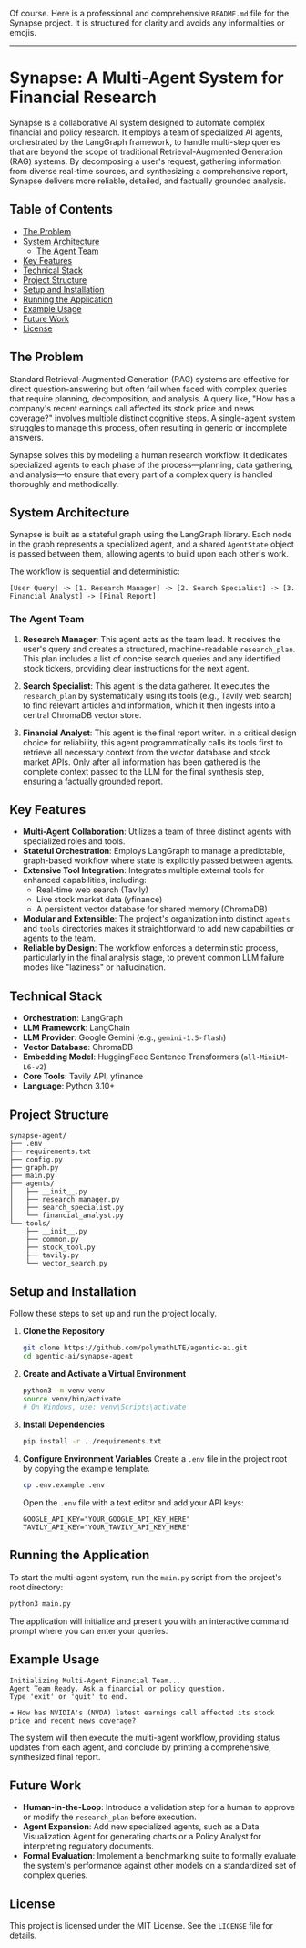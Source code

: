 Of course. Here is a professional and comprehensive `README.md` file for the Synapse project. It is structured for clarity and avoids any informalities or emojis.

---

# Synapse: A Multi-Agent System for Financial Research

Synapse is a collaborative AI system designed to automate complex financial and policy research. It employs a team of specialized AI agents, orchestrated by the LangGraph framework, to handle multi-step queries that are beyond the scope of traditional Retrieval-Augmented Generation (RAG) systems. By decomposing a user's request, gathering information from diverse real-time sources, and synthesizing a comprehensive report, Synapse delivers more reliable, detailed, and factually grounded analysis.

## Table of Contents

- [The Problem](#the-problem)
- [System Architecture](#system-architecture)
  - [The Agent Team](#the-agent-team)
- [Key Features](#key-features)
- [Technical Stack](#technical-stack)
- [Project Structure](#project-structure)
- [Setup and Installation](#setup-and-installation)
- [Running the Application](#running-the-application)
- [Example Usage](#example-usage)
- [Future Work](#future-work)
- [License](#license)

## The Problem

Standard Retrieval-Augmented Generation (RAG) systems are effective for direct question-answering but often fail when faced with complex queries that require planning, decomposition, and analysis. A query like, "How has a company's recent earnings call affected its stock price and news coverage?" involves multiple distinct cognitive steps. A single-agent system struggles to manage this process, often resulting in generic or incomplete answers.

Synapse solves this by modeling a human research workflow. It dedicates specialized agents to each phase of the process—planning, data gathering, and analysis—to ensure that every part of a complex query is handled thoroughly and methodically.

## System Architecture

Synapse is built as a stateful graph using the LangGraph library. Each node in the graph represents a specialized agent, and a shared `AgentState` object is passed between them, allowing agents to build upon each other's work.

The workflow is sequential and deterministic:

```
[User Query] -> [1. Research Manager] -> [2. Search Specialist] -> [3. Financial Analyst] -> [Final Report]
```

### The Agent Team

1.  **Research Manager**: This agent acts as the team lead. It receives the user's query and creates a structured, machine-readable `research_plan`. This plan includes a list of concise search queries and any identified stock tickers, providing clear instructions for the next agent.

2.  **Search Specialist**: This agent is the data gatherer. It executes the `research_plan` by systematically using its tools (e.g., Tavily web search) to find relevant articles and information, which it then ingests into a central ChromaDB vector store.

3.  **Financial Analyst**: This agent is the final report writer. In a critical design choice for reliability, this agent programmatically calls its tools first to retrieve all necessary context from the vector database and stock market APIs. Only after all information has been gathered is the complete context passed to the LLM for the final synthesis step, ensuring a factually grounded report.

## Key Features

- **Multi-Agent Collaboration**: Utilizes a team of three distinct agents with specialized roles and tools.
- **Stateful Orchestration**: Employs LangGraph to manage a predictable, graph-based workflow where state is explicitly passed between agents.
- **Extensive Tool Integration**: Integrates multiple external tools for enhanced capabilities, including:
  - Real-time web search (Tavily)
  - Live stock market data (yfinance)
  - A persistent vector database for shared memory (ChromaDB)
- **Modular and Extensible**: The project's organization into distinct `agents` and `tools` directories makes it straightforward to add new capabilities or agents to the team.
- **Reliable by Design**: The workflow enforces a deterministic process, particularly in the final analysis stage, to prevent common LLM failure modes like "laziness" or hallucination.

## Technical Stack

- **Orchestration**: LangGraph
- **LLM Framework**: LangChain
- **LLM Provider**: Google Gemini (e.g., `gemini-1.5-flash`)
- **Vector Database**: ChromaDB
- **Embedding Model**: HuggingFace Sentence Transformers (`all-MiniLM-L6-v2`)
- **Core Tools**: Tavily API, yfinance
- **Language**: Python 3.10+

## Project Structure

```
synapse-agent/
├── .env
├── requirements.txt
├── config.py
├── graph.py
├── main.py
├── agents/
│   ├── __init__.py
│   ├── research_manager.py
│   ├── search_specialist.py
│   └── financial_analyst.py
└── tools/
    ├── __init__.py
    ├── common.py
    ├── stock_tool.py
    ├── tavily.py
    └── vector_search.py
```

## Setup and Installation

Follow these steps to set up and run the project locally.

1.  **Clone the Repository**
    ```bash
    git clone https://github.com/polymathLTE/agentic-ai.git
    cd agentic-ai/synapse-agent
    ```

2.  **Create and Activate a Virtual Environment**
    ```bash
    python3 -m venv venv
    source venv/bin/activate
    # On Windows, use: venv\Scripts\activate
    ```

3.  **Install Dependencies**
    ```bash
    pip install -r ../requirements.txt
    ```

4.  **Configure Environment Variables**
    Create a `.env` file in the project root by copying the example template.
    ```bash
    cp .env.example .env
    ```
    Open the `.env` file with a text editor and add your API keys:
    ```
    GOOGLE_API_KEY="YOUR_GOOGLE_API_KEY_HERE"
    TAVILY_API_KEY="YOUR_TAVILY_API_KEY_HERE"
    ```

## Running the Application

To start the multi-agent system, run the `main.py` script from the project's root directory:

```bash
python3 main.py
```

The application will initialize and present you with an interactive command prompt where you can enter your queries.

## Example Usage

```
Initializing Multi-Agent Financial Team...
Agent Team Ready. Ask a financial or policy question.
Type 'exit' or 'quit' to end.

➜ How has NVIDIA's (NVDA) latest earnings call affected its stock price and recent news coverage?
```

The system will then execute the multi-agent workflow, providing status updates from each agent, and conclude by printing a comprehensive, synthesized final report.

## Future Work

- **Human-in-the-Loop**: Introduce a validation step for a human to approve or modify the `research_plan` before execution.
- **Agent Expansion**: Add new specialized agents, such as a Data Visualization Agent for generating charts or a Policy Analyst for interpreting regulatory documents.
- **Formal Evaluation**: Implement a benchmarking suite to formally evaluate the system's performance against other models on a standardized set of complex queries.

## License

This project is licensed under the MIT License. See the `LICENSE` file for details.
